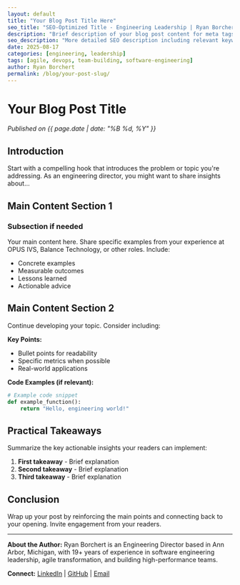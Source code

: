 ```yaml
---
layout: default
title: "Your Blog Post Title Here"
seo_title: "SEO-Optimized Title - Engineering Leadership | Ryan Borchert"
description: "Brief description of your blog post content for meta tags and social sharing."
seo_description: "More detailed SEO description including relevant keywords like engineering leadership, agile transformation, DevOps, etc."
date: 2025-08-17
categories: [engineering, leadership]
tags: [agile, devops, team-building, software-engineering]
author: Ryan Borchert
permalink: /blog/your-post-slug/
---
```


# Your Blog Post Title

*Published on {{ page.date | date: "%B %d, %Y" }}*

## Introduction

Start with a compelling hook that introduces the problem or topic you're addressing. As an engineering director, you might want to share insights about...

## Main Content Section 1

### Subsection if needed

Your main content here. Share specific examples from your experience at OPUS IVS, Balance Technology, or other roles. Include:

- Concrete examples
- Measurable outcomes
- Lessons learned
- Actionable advice

## Main Content Section 2

Continue developing your topic. Consider including:

**Key Points:**
- Bullet points for readability
- Specific metrics when possible
- Real-world applications

**Code Examples (if relevant):**
```python
# Example code snippet
def example_function():
    return "Hello, engineering world!"
```

## Practical Takeaways

Summarize the key actionable insights your readers can implement:

1. **First takeaway** - Brief explanation
2. **Second takeaway** - Brief explanation  
3. **Third takeaway** - Brief explanation

## Conclusion

Wrap up your post by reinforcing the main points and connecting back to your opening. Invite engagement from your readers.

---

**About the Author:** Ryan Borchert is an Engineering Director based in Ann Arbor, Michigan, with 19+ years of experience in software engineering leadership, agile transformation, and building high-performance teams.

**Connect:** [LinkedIn](https://linkedin.com/in/ryanborchert) | [GitHub](https://github.com/ryanborchert) | [Email](mailto:ryan.borchert@gmail.com)